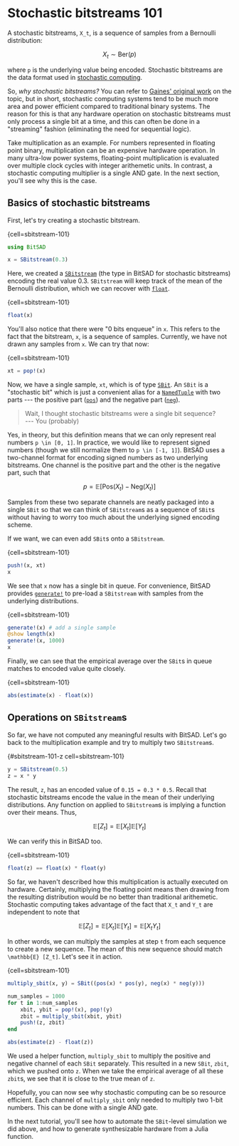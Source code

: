 # Stochastic bitstreams 101

A stochastic bitstreams, ``X_t``, is a sequence of samples from a Bernoulli distribution:
```math
X_t \sim \mathrm{Ber}(p)
```
where ``p`` is the underlying value being encoded. Stochastic bitstreams are the data format used in [stochastic computing](https://en.wikipedia.org/wiki/Stochastic_computing).

So, _why stochastic bitstreams?_ You can refer to [Gaines' original work](http://pages.cpsc.ucalgary.ca/~gaines/reports/COMP/SCS69/SCS69.pdf) on the topic, but in short, stochastic computing systems tend to be much more area and power efficient compared to traditional binary systems. The reason for this is that any hardware operation on stochastic bitstreams must only process a single bit at a time, and this can often be done in a "streaming" fashion (eliminating the need for sequential logic).

Take multiplication as an example. For numbers represented in floating point binary, multiplication can be an expensive hardware operation. In many ultra-low power systems, floating-point multiplication is evaluated over multiple clock cycles with integer arithemetic units. In contrast, a stochastic computing multiplier is a single AND gate. In the next section, you'll see why this is the case.

## Basics of stochastic bitstreams

First, let's try creating a stochastic bitstream.

{cell=sbitstream-101}
```julia
using BitSAD

x = SBitstream(0.3)
```

Here, we created a [`SBitstream`](#) (the type in BitSAD for stochastic bitstreams) encoding the real value 0.3. `SBitstream` will keep track of the mean of the Bernoulli distribution, which we can recover with [`float`](#).

{cell=sbitstream-101}
```julia
float(x)
```

You'll also notice that there were "0 bits enqueue" in `x`. This refers to the fact that the bitstream, `x`, is a sequence of samples. Currently, we have not drawn any samples from `x`. We can try that now:

{cell=sbitstream-101}
```julia
xt = pop!(x)
```

Now, we have a single sample, `xt`, which is of type [`SBit`](#). An `SBit` is a "stochastic bit" which is just a convenient alias for a [`NamedTuple`](https://docs.julialang.org/en/v1.6/manual/functions/#Named-Tuples) with two parts --- the positive part ([`pos`](#)) and the negative part ([`neg`](#)).

> Wait, I thought stochastic bitstreams were a single bit sequence? \
>     --- You (probably)

Yes, in theory, but this definition means that we can only represent real numbers ``p \in [0, 1]``. In practice, we would like to represent signed numbers (though we still normalize them to ``p \in [-1, 1]``). BitSAD uses a two-channel format for encoding signed numbers as two underlying bitstreams. One channel is the positive part and the other is the negative part, such that
```math
p = \mathbb{E} \left[ \mathrm{Pos}(X_t) - \mathrm{Neg}(X_t) \right]
```
Samples from these two separate channels are neatly packaged into a single `SBit` so that we can think of `SBitstream`s as a sequence of `SBit`s without having to worry too much about the underlying signed encoding scheme.

If we want, we can even add `SBit`s onto a `SBitstream`.

{cell=sbitstream-101}
```julia
push!(x, xt)
x
```

We see that `x` now has a single bit in queue. For convenience, BitSAD provides [`generate!`](#) to pre-load a `SBitstream` with samples from the underlying distributions.

{cell=sbitstream-101}
```julia
generate!(x) # add a single sample
@show length(x)
generate!(x, 1000)
x
```

Finally, we can see that the empirical average over the `SBit`s in queue matches to encoded value quite closely.

{cell=sbitstream-101}
```julia
abs(estimate(x) - float(x))
```

## Operations on `SBitstream`s

So far, we have not computed any meaningful results with BitSAD. Let's go back to the multiplication example and try to multiply two `SBitstream`s.

{#sbitstream-101-z cell=sbitstream-101}
```julia
y = SBitstream(0.5)
z = x * y
```

The result, `z`, has an encoded value of `0.15 = 0.3 * 0.5`. Recall that stochastic bitstreams encode the value in the mean of their underlying distributions. Any function on applied to `SBitstream`s is implying a function over their means. Thus,
```math
\mathbb{E} [Z_t] = \mathbb{E} [X_t] \mathbb{E} [Y_t]
```
We can verify this in BitSAD too.

{cell=sbitstream-101}
```julia
float(z) == float(x) * float(y)
```

So far, we haven't described how this multiplication is actually executed on hardware. Certainly, multiplying the floating point means then drawing from the resulting distribution would be no better than traditional arithemetic. Stochastic computing takes advantage of the fact that ``X_t`` and ``Y_t`` are independent to note that
```math
\mathbb{E} [Z_t] = \mathbb{E} [X_t] \mathbb{E} [Y_t] = \mathbb{E} [X_t Y_t]
```
In other words, we can multiply the samples at step `t` from each sequence to create a new sequence. The mean of this new sequence should match ``\mathbb{E} [Z_t]``. Let's see it in action.

{cell=sbitstream-101}
```julia
multiply_sbit(x, y) = SBit((pos(x) * pos(y), neg(x) * neg(y)))

num_samples = 1000
for t in 1:num_samples
    xbit, ybit = pop!(x), pop!(y)
    zbit = multiply_sbit(xbit, ybit)
    push!(z, zbit)
end

abs(estimate(z) - float(z))
```

We used a helper function, `multiply_sbit` to multiply the positive and negative channel of each `SBit` separately. This resulted in a new `SBit`, `zbit`, which we pushed onto `z`. When we take the empirical average of all these `zbit`s, we see that it is close to the true mean of `z`.

Hopefully, you can now see why stochastic computing can be so resource efficient. Each channel of `multiply_sbit` only needed to multiply two 1-bit numbers. This can be done with a single AND gate.

In the next tutorial, you'll see how to automate the `SBit`-level simulation we did above, and how to generate synthesizable hardware from a Julia function.
